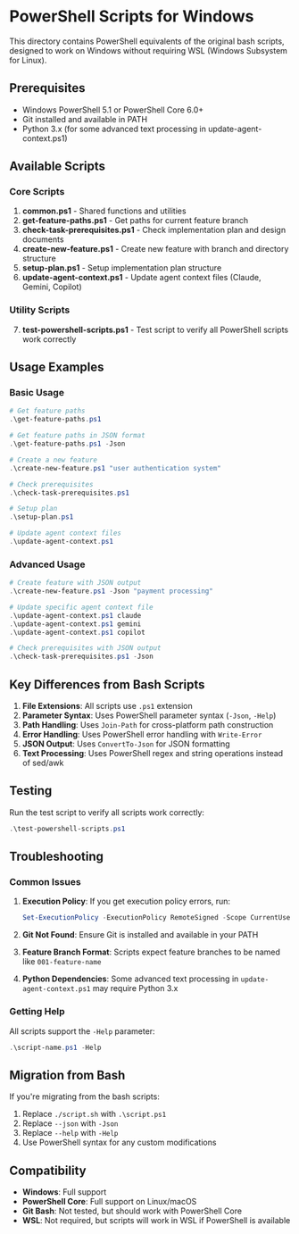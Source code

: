 # PowerShell Scripts for Windows

This directory contains PowerShell equivalents of the original bash scripts, designed to work on Windows without requiring WSL (Windows Subsystem for Linux).

## Prerequisites

- Windows PowerShell 5.1 or PowerShell Core 6.0+
- Git installed and available in PATH
- Python 3.x (for some advanced text processing in update-agent-context.ps1)

## Available Scripts

### Core Scripts

1. **common.ps1** - Shared functions and utilities
2. **get-feature-paths.ps1** - Get paths for current feature branch
3. **check-task-prerequisites.ps1** - Check implementation plan and design documents
4. **create-new-feature.ps1** - Create new feature with branch and directory structure
5. **setup-plan.ps1** - Setup implementation plan structure
6. **update-agent-context.ps1** - Update agent context files (Claude, Gemini, Copilot)

### Utility Scripts

7. **test-powershell-scripts.ps1** - Test script to verify all PowerShell scripts work correctly

## Usage Examples

### Basic Usage

```powershell
# Get feature paths
.\get-feature-paths.ps1

# Get feature paths in JSON format
.\get-feature-paths.ps1 -Json

# Create a new feature
.\create-new-feature.ps1 "user authentication system"

# Check prerequisites
.\check-task-prerequisites.ps1

# Setup plan
.\setup-plan.ps1

# Update agent context files
.\update-agent-context.ps1
```

### Advanced Usage

```powershell
# Create feature with JSON output
.\create-new-feature.ps1 -Json "payment processing"

# Update specific agent context file
.\update-agent-context.ps1 claude
.\update-agent-context.ps1 gemini
.\update-agent-context.ps1 copilot

# Check prerequisites with JSON output
.\check-task-prerequisites.ps1 -Json
```

## Key Differences from Bash Scripts

1. **File Extensions**: All scripts use `.ps1` extension
2. **Parameter Syntax**: Uses PowerShell parameter syntax (`-Json`, `-Help`)
3. **Path Handling**: Uses `Join-Path` for cross-platform path construction
4. **Error Handling**: Uses PowerShell error handling with `Write-Error`
5. **JSON Output**: Uses `ConvertTo-Json` for JSON formatting
6. **Text Processing**: Uses PowerShell regex and string operations instead of sed/awk

## Testing

Run the test script to verify all scripts work correctly:

```powershell
.\test-powershell-scripts.ps1
```

## Troubleshooting

### Common Issues

1. **Execution Policy**: If you get execution policy errors, run:
   ```powershell
   Set-ExecutionPolicy -ExecutionPolicy RemoteSigned -Scope CurrentUser
   ```

2. **Git Not Found**: Ensure Git is installed and available in your PATH

3. **Feature Branch Format**: Scripts expect feature branches to be named like `001-feature-name`

4. **Python Dependencies**: Some advanced text processing in `update-agent-context.ps1` may require Python 3.x

### Getting Help

All scripts support the `-Help` parameter:

```powershell
.\script-name.ps1 -Help
```

## Migration from Bash

If you're migrating from the bash scripts:

1. Replace `./script.sh` with `.\script.ps1`
2. Replace `--json` with `-Json`
3. Replace `--help` with `-Help`
4. Use PowerShell syntax for any custom modifications

## Compatibility

- **Windows**: Full support
- **PowerShell Core**: Full support on Linux/macOS
- **Git Bash**: Not tested, but should work with PowerShell Core
- **WSL**: Not required, but scripts will work in WSL if PowerShell is available
